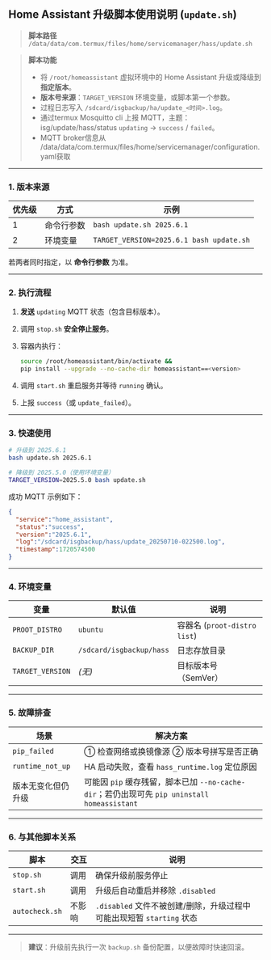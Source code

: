 ## Home Assistant 升级脚本使用说明 (`update.sh`)

> **脚本路径**
> `/data/data/com.termux/files/home/servicemanager/hass/update.sh`

> **脚本功能**
>
> * 将 `/root/homeassistant` 虚拟环境中的 Home Assistant 升级或降级到 **指定版本**。
> * **版本号来源**：`TARGET_VERSION` 环境变量，或脚本第一个参数。
> * 过程日志写入 `/sdcard/isgbackup/ha/update_<时间>.log`。
> * 通过termux Mosquitto cli 上报 MQTT，主题：isg/update/hass/status `updating` → `success` / `failed`。
> * MQTT broker信息从 /data/data/com.termux/files/home/servicemanager/configuration.yaml获取

---

### 1. 版本来源

| 优先级 | 方式    | 示例                                       |
| --- | ----- | ---------------------------------------- |
| 1   | 命令行参数 | `bash update.sh 2025.6.1`                |
| 2   | 环境变量  | `TARGET_VERSION=2025.6.1 bash update.sh` |

若两者同时指定，以 **命令行参数** 为准。

---

### 2. 执行流程

1. **发送** `updating` MQTT 状态（包含目标版本）。
2. 调用 `stop.sh` **安全停止服务**。
3. 容器内执行：

   ```bash
   source /root/homeassistant/bin/activate &&
   pip install --upgrade --no-cache-dir homeassistant==<version>
   ```
4. 调用 `start.sh` 重启服务并等待 `running` 确认。
5. 上报 `success`（或 `update_failed`）。

---

### 3. 快速使用

```bash
# 升级到 2025.6.1
bash update.sh 2025.6.1

# 降级到 2025.5.0（使用环境变量）
TARGET_VERSION=2025.5.0 bash update.sh
```

成功 MQTT 示例如下：

```json
{
  "service":"home_assistant",
  "status":"success",
  "version":"2025.6.1",
  "log":"/sdcard/isgbackup/hass/update_20250710-022500.log",
  "timestamp":1720574500
}
```

---

### 4. 环境变量

| 变量               | 默认值                    | 说明                        |
| ---------------- | ---------------------- | ------------------------- |
| `PROOT_DISTRO`   | `ubuntu`               | 容器名 (`proot-distro list`) |
| `BACKUP_DIR`     | `/sdcard/isgbackup/hass` | 日志存放目录                    |
| `TARGET_VERSION` | *(无)*                  | 目标版本号（SemVer）             |

---

### 5. 故障排查

| 场景               | 解决方案                                                                      |
| ---------------- | ------------------------------------------------------------------------- |
| `pip_failed`     | ① 检查网络或换镜像源 ② 版本号拼写是否正确                                                   |
| `runtime_not_up` | HA 启动失败，查看 `hass_runtime.log` 定位原因                                        |
| 版本无变化但仍升级        | 可能因 `pip` 缓存残留，脚本已加 `--no-cache-dir`；若仍出现可先 `pip uninstall homeassistant` |

---

### 6. 与其他脚本关系

| 脚本             | 交互  | 说明                                              |
| -------------- | --- | ----------------------------------------------- |
| `stop.sh`      | 调用  | 确保升级前服务停止                                       |
| `start.sh`     | 调用  | 升级后自动重启并移除 `.disabled`                          |
| `autocheck.sh` | 不影响 | `.disabled` 文件不被创建/删除，升级过程中可能出现短暂 `starting` 状态 |

---

> **建议**：升级前先执行一次 `backup.sh` 备份配置，以便故障时快速回滚。
